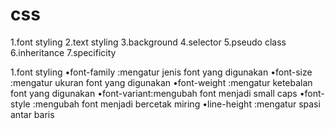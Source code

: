 # css
1.font styling
2.text styling
3.background
4.selector
5.pseudo class
6.inheritance
7.specificity

1.font styling
•font-family :mengatur jenis font yang digunakan 
•font-size   :mengatur ukuran font yang digunakan
•font-weight :mengatur ketebalan font yang digunakan
•font-variant:mengubah font menjadi small caps
•font-style  :mengubah font menjadi bercetak miring
•line-height :mengatur spasi antar baris
